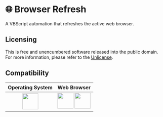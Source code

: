 # 🌐 Browser Refresh

A VBScript automation that refreshes the active web browser.

## Licensing

This is free and unencumbered software released into the public domain. For more information, please refer to the [Unlicense](https://unlicense.org/ 'Unlicense.org » Unlicense Yourself: Set Your Code Free').

## Compatibility

| Operating System | Web Browser |
| :--------------: | :---------: |
| <a href="https://www.microsoft.com/en-us/windows" title="Microsoft Windows"><img src="https://upload.wikimedia.org/wikipedia/commons/thumb/8/87/Windows_logo_-_2021.svg/768px-Windows_logo_-_2021.svg.png" height="50" width="50"></a> | <a href="https://www.google.com/chrome/" title="Google Chrome"><img src="https://upload.wikimedia.org/wikipedia/commons/thumb/e/e1/Google_Chrome_icon_%28February_2022%29.svg/900px-Google_Chrome_icon_%28February_2022%29.svg.png" height="50" width="50"></a> <a href="https://www.microsoft.com/en-us/edge" title="Microsoft Edge"><img src="https://upload.wikimedia.org/wikipedia/commons/thumb/7/7e/Microsoft_Edge_logo_%282019%29.png/900px-Microsoft_Edge_logo_%282019%29.png" height="50" width="50"></a> |
